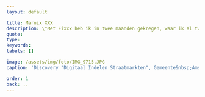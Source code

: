 ```yaml
---
layout: default

title: Marnix XXX
description: \"Met Fixxx heb ik in twee maanden gekregen, waar ik al twee jaar om vroeg.\"
quote: 
type: 
keywords:
labels: []

image: /assets/img/foto/IMG_9715.JPG
caption: 'Discovery "Digitaal Indelen Straatmarkten", Gemeente&nbsp;Amsterdam'

order: 1
back: ..
---
```

